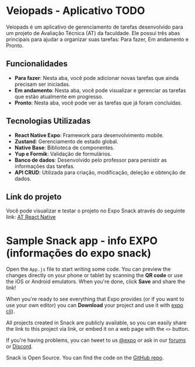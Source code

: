 # Veiopads - Aplicativo TODO

Veiopads é um aplicativo de gerenciamento de tarefas desenvolvido para um projeto de Avaliação Técnica (AT) da faculdade. Ele possui três abas principais para ajudar a organizar suas tarefas: Para fazer, Em andamento e Pronto.

## Funcionalidades

- **Para fazer**: Nesta aba, você pode adicionar novas tarefas que ainda precisam ser iniciadas.
- **Em andamento**: Nesta aba, você pode visualizar e gerenciar as tarefas que estão atualmente em progresso.
- **Pronto**: Nesta aba, você pode ver as tarefas que já foram concluídas.

## Tecnologias Utilizadas

- **React Native Expo**: Framework para desenvolvimento mobile.
- **Zustand**: Gerenciamento de estado global.
- **Native Base**: Biblioteca de componentes.
- **Yup e Formik**: Validação de formulários.
- **Banco de dados**: Desenvolvido pelo professor para persistir as informações das tarefas.
- **API CRUD**: Utilizada para criação, modificação, deleção e obtenção de dados.

## Link do projeto

Você pode visualizar e testar o projeto no Expo Snack através do seguinte link: [AT React Native](https://snack.expo.dev/@waterdan/at_react_native)

# Sample Snack app - info EXPO (informações do expo snack)

Open the `App.js` file to start writing some code. You can preview the changes directly on your phone or tablet by scanning the **QR code** or use the iOS or Android emulators. When you're done, click **Save** and share the link!

When you're ready to see everything that Expo provides (or if you want to use your own editor) you can **Download** your project and use it with [expo cli](https://docs.expo.dev/get-started/installation/#expo-cli)).

All projects created in Snack are publicly available, so you can easily share the link to this project via link, or embed it on a web page with the `<>` button.

If you're having problems, you can tweet to us [@expo](https://twitter.com/expo) or ask in our [forums](https://forums.expo.dev/c/expo-dev-tools/61) or [Discord](https://chat.expo.dev/).

Snack is Open Source. You can find the code on the [GitHub repo](https://github.com/expo/snack).
